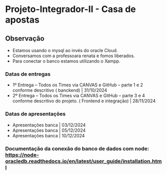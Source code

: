 # Projeto-Integrador-II - Casa de apostas

## Observação
* Estamos usando o mysql ao invés do oracle Cloud.
* Conversamos com a professoara renata e fomos liberados.
* Para conectar o banco estamos utilizando o Xampp.
### Datas de entregas
* 1º Entrega – Todos os Times via CANVAS e GitHub – parte 1 e 2 conforme descritivo ( banckend) | 31/10/2024
* 2º Entrega – Todos os Times via CANVAS e GitHub – parte 3 e 4 conforme descritivo do projeto. ( Frontend e integração) | 28/11/2024

### Datas de apresentações
* Apresentações banca | 03/12/2024
* Apresentações banca | 05/12/2024
* Apresentações banca | 10/12/2024

### Documentação da conexão do banco de dados com node: https://node-oracledb.readthedocs.io/en/latest/user_guide/installation.html
